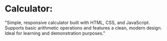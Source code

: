 # Calculator:
"Simple, responsive calculator built with HTML, CSS, and JavaScript. Supports basic arithmetic operations and features a clean, modern design. Ideal for learning and demonstration purposes."
